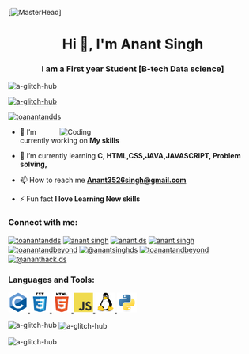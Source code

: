 [![MasterHead](https://repository-images.githubusercontent.com/588181932/e36ec678-7984-4cdd-8e4c-a3932772ff8e)]

<h1 align="center">Hi 👋, I'm Anant Singh</h1>
<h3 align="center">I am a First year Student [B-tech Data science]</h3>
<img src="https://komarev.com/ghpvc/?username=a-glitch-hub&label=Profile%20views&color=0e75b6&style=flat" alt="a-glitch-hub" /> </p>



<p align="left"> <a href="https://github.com/ryo-ma/github-profile-trophy"><img src="https://github-profile-trophy.vercel.app/?username=a-glitch-hub" alt="a-glitch-hub" /></a> </p>

<p align="left"> <a href="https://twitter.com/toanantandds" target="blank"><img src="https://img.shields.io/twitter/follow/toanantandds?logo=twitter&style=for-the-badge" alt="toanantandds" /></a> </p>


<img align="right" alt="Coding" width="400" src="https://camo.githubusercontent.com/cae12fddd9d6982901d82580bdf321d81fb299141098ca1c2d4891870827bf17/68747470733a2f2f6d69726f2e6d656469756d2e636f6d2f6d61782f313336302f302a37513379765349765f7430696f4a2d5a2e676966">

- 🔭 I’m currently working on **My skills**

- 🌱 I’m currently learning **C, HTML,CSS,JAVA,JAVASCRIPT, Problem solving,**

- 📫 How to reach me **Anant3526singh@gmail.com**

- ⚡ Fun fact **I love Learning New skills**

<h3 align="left">Connect with me:</h3>
<p align="left">
<a href="https://twitter.com/toanantandds" target="blank"><img align="center" src="https://raw.githubusercontent.com/rahuldkjain/github-profile-readme-generator/master/src/images/icons/Social/twitter.svg" alt="toanantandds" height="30" width="40" /></a>
<a href="https://linkedin.com/in/anant singh" target="blank"><img align="center" src="https://raw.githubusercontent.com/rahuldkjain/github-profile-readme-generator/master/src/images/icons/Social/linked-in-alt.svg" alt="anant singh" height="30" width="40" /></a>
<a href="https://stackoverflow.com/users/anant.ds" target="blank"><img align="center" src="https://raw.githubusercontent.com/rahuldkjain/github-profile-readme-generator/master/src/images/icons/Social/stack-overflow.svg" alt="anant.ds" height="30" width="40" /></a>
<a href="https://fb.com/anant singh" target="blank"><img align="center" src="https://raw.githubusercontent.com/rahuldkjain/github-profile-readme-generator/master/src/images/icons/Social/facebook.svg" alt="anant singh" height="30" width="40" /></a>
<a href="https://instagram.com/toanantandbeyond" target="blank"><img align="center" src="https://raw.githubusercontent.com/rahuldkjain/github-profile-readme-generator/master/src/images/icons/Social/instagram.svg" alt="toanantandbeyond" height="30" width="40" /></a>
<a href="https://www.hackerrank.com/@anantsinghds" target="blank"><img align="center" src="https://raw.githubusercontent.com/rahuldkjain/github-profile-readme-generator/master/src/images/icons/Social/hackerrank.svg" alt="@anantsinghds" height="30" width="40" /></a>
<a href="https://www.leetcode.com/toanantandbeyond" target="blank"><img align="center" src="https://raw.githubusercontent.com/rahuldkjain/github-profile-readme-generator/master/src/images/icons/Social/leet-code.svg" alt="toanantandbeyond" height="30" width="40" /></a>
<a href="https://www.hackerearth.com/@ananthack.ds" target="blank"><img align="center" src="https://raw.githubusercontent.com/rahuldkjain/github-profile-readme-generator/master/src/images/icons/Social/hackerearth.svg" alt="@ananthack.ds" height="30" width="40" /></a>
</p>

<h3 align="left">Languages and Tools:</h3>
<p align="left"> <a href="https://www.cprogramming.com/" target="_blank" rel="noreferrer"> <img src="https://raw.githubusercontent.com/devicons/devicon/master/icons/c/c-original.svg" alt="c" width="40" height="40"/> </a> <a href="https://www.w3schools.com/css/" target="_blank" rel="noreferrer"> <img src="https://raw.githubusercontent.com/devicons/devicon/master/icons/css3/css3-original-wordmark.svg" alt="css3" width="40" height="40"/> </a> <a href="https://www.w3.org/html/" target="_blank" rel="noreferrer"> <img src="https://raw.githubusercontent.com/devicons/devicon/master/icons/html5/html5-original-wordmark.svg" alt="html5" width="40" height="40"/> </a> <a href="https://developer.mozilla.org/en-US/docs/Web/JavaScript" target="_blank" rel="noreferrer"> <img src="https://raw.githubusercontent.com/devicons/devicon/master/icons/javascript/javascript-original.svg" alt="javascript" width="40" height="40"/> </a> <a href="https://www.linux.org/" target="_blank" rel="noreferrer"> <img src="https://raw.githubusercontent.com/devicons/devicon/master/icons/linux/linux-original.svg" alt="linux" width="40" height="40"/> </a> <a href="https://www.python.org" target="_blank" rel="noreferrer"> <img src="https://raw.githubusercontent.com/devicons/devicon/master/icons/python/python-original.svg" alt="python" width="40" height="40"/> </a> </p>

<p><img align="left" src="https://github-readme-stats.vercel.app/api/top-langs?username=a-glitch-hub&show_icons=true&locale=en&layout=compact" alt="a-glitch-hub" /></p>

<p>&nbsp;<img align="center" src="https://github-readme-stats.vercel.app/api?username=a-glitch-hub&show_icons=true&locale=en" alt="a-glitch-hub" /></p>

<p><img align="center" src="https://github-readme-streak-stats.herokuapp.com/?user=a-glitch-hub&" alt="a-glitch-hub" /></p>
